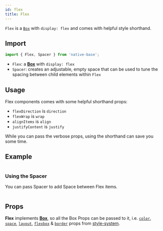 ```yaml
---
id: flex
title: Flex
---
```


`Flex` is a [`Box`](box.md) with `display: flex` and comes with helpful style shorthand.

## Import

```jsx
import { Flex, Spacer } from 'native-base';
```

- `Flex`: a **[Box](box.md)** with `display: flex`
- `Spacer`: creates an adjustable, empty space that can be used to tune the spacing between child elements within `Flex`

## Usage

Flex components comes with some helpful shorthand props:

- `flexDirection` is `direction`
- `flexWrap` is `wrap`
- `alignItems` is `align`
- `justifyContent` is `justify`

While you can pass the verbose props, using the shorthand can save you some time.

## Example

```ComponentSnackPlayer path=components,primitives,Flex,basic.tsx

```

### Using the Spacer

You can pass Spacer to add Space between Flex items.

```ComponentSnackPlayer path=components,primitives,Flex,spacer.tsx

```

## Props

**Flex** implements **[Box](box.md)**, so all the Box Props can be passed to it, i.e. [`color`](utility-props#color-and-background-color), [`space`](utility-props#margin-and-padding), [`layout`](utility-props#layout-width-and-height), [`flexbox`](utility-props#flexbox) & [`border`](utility-props#borders) props from [style-system](utility-props).
